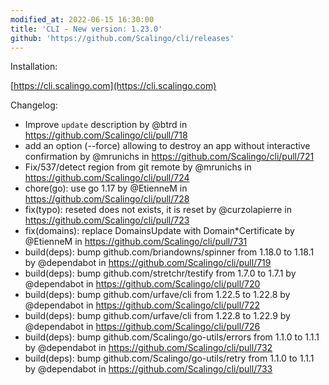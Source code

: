 ```yaml
---
modified_at: 2022-06-15 16:30:00
title: 'CLI - New version: 1.23.0'
github: 'https://github.com/Scalingo/cli/releases'
---
```


Installation:

[https://cli.scalingo.com](https://cli.scalingo.com)

Changelog:

* Improve `update` description by @btrd in https://github.com/Scalingo/cli/pull/718
* add an option (--force) allowing to destroy an app without interactive confirmation by @mrunichs in https://github.com/Scalingo/cli/pull/721
* Fix/537/detect region from git remote by @mrunichs in https://github.com/Scalingo/cli/pull/724
* chore(go): use go 1.17 by @EtienneM in https://github.com/Scalingo/cli/pull/728
* fix(typo): reseted does not exists, it is reset by @curzolapierre in https://github.com/Scalingo/cli/pull/723
* fix(domains): replace DomainsUpdate with Domain*Certificate by @EtienneM in https://github.com/Scalingo/cli/pull/731
* build(deps): bump github.com/briandowns/spinner from 1.18.0 to 1.18.1 by @dependabot in https://github.com/Scalingo/cli/pull/719
* build(deps): bump github.com/stretchr/testify from 1.7.0 to 1.7.1 by @dependabot in https://github.com/Scalingo/cli/pull/720
* build(deps): bump github.com/urfave/cli from 1.22.5 to 1.22.8 by @dependabot in https://github.com/Scalingo/cli/pull/722
* build(deps): bump github.com/urfave/cli from 1.22.8 to 1.22.9 by @dependabot in https://github.com/Scalingo/cli/pull/726
* build(deps): bump github.com/Scalingo/go-utils/errors from 1.1.0 to 1.1.1 by @dependabot in https://github.com/Scalingo/cli/pull/732
* build(deps): bump github.com/Scalingo/go-utils/retry from 1.1.0 to 1.1.1 by @dependabot in https://github.com/Scalingo/cli/pull/733
